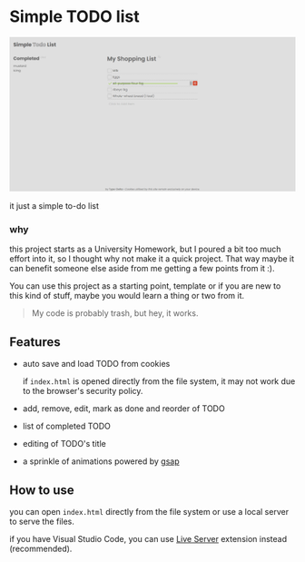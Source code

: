 # Simple TODO list

![showcase](./resources/showcase.png)

it just a simple to-do list

### why

this project starts as a University Homework, but I poured a bit too much effort into it,
so I thought why not make it a quick project.
That way maybe it can benefit someone else aside from me getting a few points from it :).

You can use this project as a starting point, template or if you are new to this kind of stuff,
maybe you would learn a thing or two from it.

> My code is probably trash, but hey, it works.

## Features

- auto save and load TODO from cookies

   if `index.html` is opened directly from the file system, it may not work due to the browser's security policy.
- add, remove, edit, mark as done and reorder of TODO
- list of completed TODO
- editing of TODO's title
- a sprinkle of animations powered by [gsap](https://gsap.com)


## How to use

you can open `index.html` directly from the file system or use a local server to serve the files.

if you have Visual Studio Code, you can use [Live Server](https://marketplace.visualstudio.com/items?itemName=ritwickdey.LiveServer) extension instead (recommended).

